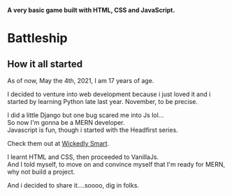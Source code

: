 
**A very basic game built with HTML, CSS and JavaScript.**
# **Battleship**
## **How it all started**
<p>As of now, May the 4th, 2021, I am 17 years of age.</p>
<p>I decided to venture into web development because i just loved it and i started by learning Python late last year. November, to be precise.  </p>
<p>
    I did a little Django but one bug scared me into Js lol...<br/>
    So now I'm gonna be a MERN developer.<br/>
    Javascript is fun, though i started with the Headfirst series.<br/></p>

Check them out at [Wickedly Smart](https://www.wickedlysmart.com).

<p>
    I learnt HTML and CSS, then proceeded to VanillaJs.<br/>
    And I told myself, to move on and convince myself that I'm ready for MERN, why not build a project. 
</p>
And i decided to share it....soooo, dig in folks.
